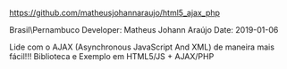 https://github.com/matheusjohannaraujo/html5_ajax_php

Brasil\Pernambuco
Developer: Matheus Johann Araújo
Date: 2019-01-06

Lide com o AJAX (Asynchronous JavaScript And XML) de maneira mais fácil!!! Biblioteca e Exemplo em HTML5/JS + AJAX/PHP
